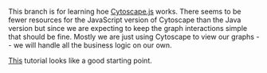This branch is for learning hoe [Cytoscape.js](https://js.cytoscape.org/) works. There seems to be fewer resources for the JavaScript version of Cytoscape than the Java version but since we are expecting to keep the graph interactions simple that should be fine. Mostly we are just using Cytoscape to view our graphs -- we will handle all the business logic on our own.

[This](https://js.cytoscape.org/#getting-started/including-cytoscape.js) tutorial looks like a good starting point.
